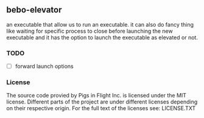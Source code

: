 ## bebo-elevator
an executable that allow us to run an executable. 
it can also do fancy thing like waiting for specific process to close before launching the new executable and it has the option to launch the executable as elevated or not.


### TODO
- [ ] forward launch options


### License
The source code provied by Pigs in Flight Inc. is licensed under the MIT license.
Different parts of the project are under different licenses depending on their respective origin.
For the full text of the licenses see: LICENSE.TXT
